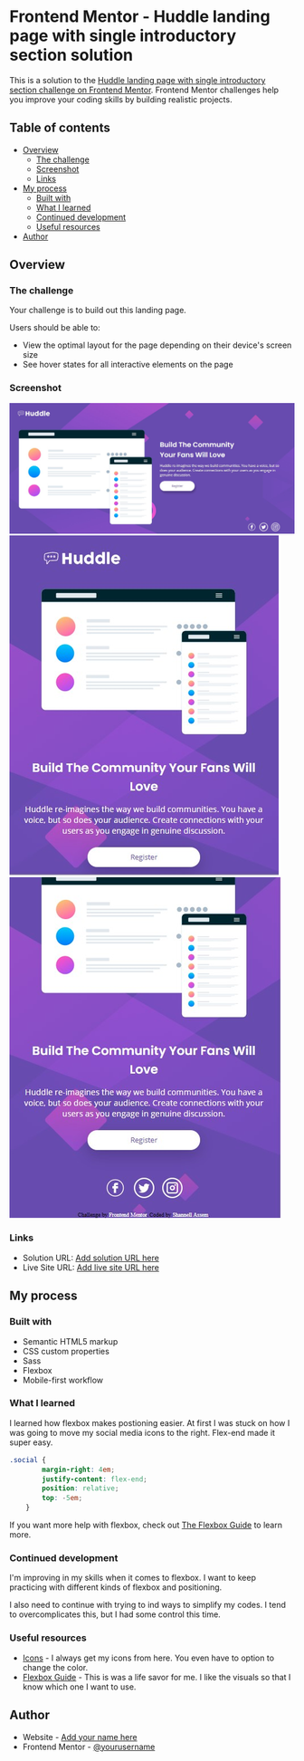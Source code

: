 # Frontend Mentor - Huddle landing page with single introductory section solution

This is a solution to the [Huddle landing page with single introductory section challenge on Frontend Mentor](https://www.frontendmentor.io/challenges/huddle-landing-page-with-a-single-introductory-section-B_2Wvxgi0). Frontend Mentor challenges help you improve your coding skills by building realistic projects. 

## Table of contents

- [Overview](#overview)
  - [The challenge](#the-challenge)
  - [Screenshot](#screenshot)
  - [Links](#links)
- [My process](#my-process)
  - [Built with](#built-with)
  - [What I learned](#what-i-learned)
  - [Continued development](#continued-development)
  - [Useful resources](#useful-resources)
- [Author](#author)




## Overview

### The challenge

Your challenge is to build out this landing page.

Users should be able to:

- View the optimal layout for the page depending on their device's screen size
- See hover states for all interactive elements on the page

### Screenshot

![](./solution/desktop.jpg)
![](./solution/mobile1.jpg)
![](./solution/mobile2.jpg)



### Links

- Solution URL: [Add solution URL here](https://github.com/shannellassem/huddle-landing-page.github.io/tree/master)
- Live Site URL: [Add live site URL here](https://your-live-site-url.com)

## My process

### Built with

- Semantic HTML5 markup
- CSS custom properties
- Sass
- Flexbox
- Mobile-first workflow




### What I learned

I learned how flexbox makes postioning easier. At first I was stuck on how I was going to move my social media icons to the right. Flex-end made it super easy.


```scss
.social {
        margin-right: 4em;
        justify-content: flex-end;
        position: relative;
        top: -5em;
    }
```


If you want more help with flexbox, check out [The Flexbox Guide](https://byteiota.com/flexbox-conatiner/) to learn more.



### Continued development

I'm improving in my skills when it comes to flexbox. I want to keep practicing with different kinds of flexbox and positioning. 

I also need to continue with trying to ind ways to simplify my codes. I tend to overcomplicates this, but I had some control this time. 

### Useful resources

- [Icons](https://iconscout.com/) - I always get my icons from here. You even have to option to change the color. 
- [Flexbox Guide](https://byteiota.com/flexbox-conatiner/) - This is was a life savor for me. I like the visuals so that I know which one I want to use.



## Author

- Website - [Add your name here](https://www.your-site.com)
- Frontend Mentor - [@yourusername](https://www.frontendmentor.io/profile/yourusername)



